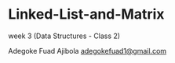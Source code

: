 # Linked-List-and-Matrix
week 3 (Data Structures - Class 2)

Adegoke Fuad Ajibola 
adegokefuad1@gmail.com